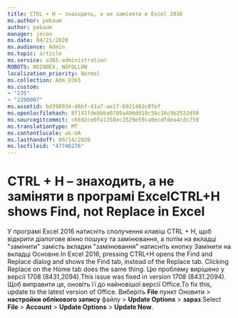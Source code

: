 ```yaml
---
title: CTRL + H – знаходить, а не заміняти в Excel 2016
ms.author: pebaum
author: pebaum
manager: jecon
ms.date: 04/21/2020
ms.audience: Admin
ms.topic: article
ms.service: o365-administration
ROBOTS: NOINDEX, NOFOLLOW
localization_priority: Normal
ms.collection: Adm_O365
ms.custom:
- "235"
- "2200007"
ms.assetid: bd398934-d6bf-43a7-ae1f-6921402c07ef
ms.openlocfilehash: 8f141fdebbba0789a406dd18c56c16c9b2522d58
ms.sourcegitcommit: c6692ce0fa1358ec3529e59ca0ecdfdea4cdc759
ms.translationtype: MT
ms.contentlocale: uk-UA
ms.lasthandoff: 09/14/2020
ms.locfileid: "47746276"
---
```

# <a name="ctrlh-shows-find-not-replace-in-excel"></a><span data-ttu-id="111ac-102">CTRL + H – знаходить, а не заміняти в програмі Excel</span><span class="sxs-lookup"><span data-stu-id="111ac-102">CTRL+H shows Find, not Replace in Excel</span></span>

<span data-ttu-id="111ac-103">У програмі Excel 2016 натисніть сполучення клавіш CTRL + H, щоб відкрити діалогове вікно пошуку та замінювання, а потім на вкладці "замінити" замість вкладки "замінювання" натисніть кнопку Замінити на вкладці Основне.</span><span class="sxs-lookup"><span data-stu-id="111ac-103">In Excel 2016, pressing CTRL+H opens the Find and Replace dialog and shows the Find tab, instead of the Replace tab. Clicking Replace on the Home tab does the same thing.</span></span> <span data-ttu-id="111ac-104">Цю проблему вирішено у версії 1708 (8431,2094).</span><span class="sxs-lookup"><span data-stu-id="111ac-104">This issue was fixed in version 1708 (8431.2094).</span></span> <span data-ttu-id="111ac-105">Щоб виправити це, оновіть її до найновішої версії Office.</span><span class="sxs-lookup"><span data-stu-id="111ac-105">To fix this, update to the latest version of Office.</span></span> <span data-ttu-id="111ac-106">Виберіть **File** пункт Оновити \> **настройки облікового запису** файлу \> **Update Options** \> **зараз**.</span><span class="sxs-lookup"><span data-stu-id="111ac-106">Select **File** \> **Account** \> **Update Options** \> **Update Now**.</span></span>
  